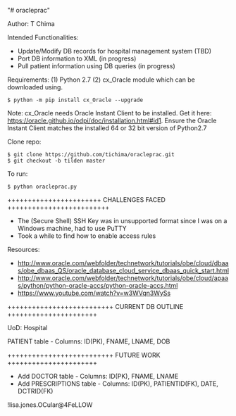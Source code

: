 "# oracleprac" 

Author: T Chima

Intended Functionalities:
- Update/Modify DB records for hospital management system (TBD)
- Port DB information to XML (in progress)
- Pull patient information using DB queries (in progress)
	
Requirements: (1) Python 2.7 (2) cx_Oracle module which can be downloaded using.	
	
	$ python -m pip install cx_Oracle --upgrade
 
  Note: cx_Oracle needs Oracle Instant Client to be installed. Get it here: https://oracle.github.io/odpi/doc/installation.html#id1.
        Ensure the Oracle Instant Client matches the installed 64 or 32 bit version of Python2.7

Clone repo:	
		
	$ git clone https://github.com/tichima/oracleprac.git
	$ git checkout -b tilden master
				
To run:
		
	$ python oracleprac.py
	
+++++++++++++++++++++++ CHALLENGES FACED +++++++++++++++++++++++++

- The (Secure Shell) SSH Key was in unsupported format since I was on a Windows machine, had to use PuTTY
- Took a while to find how to enable access rules 
		
Resources:

- http://www.oracle.com/webfolder/technetwork/tutorials/obe/cloud/dbaas/obe_dbaas_QS/oracle_database_cloud_service_dbaas_quick_start.html
- http://www.oracle.com/webfolder/technetwork/tutorials/obe/cloud/apaas/python/python-oracle-accs/python-oracle-accs.html
- https://www.youtube.com/watch?v=w3WVqn3WySs
	
++++++++++++++++++++++++++ CURRENT DB OUTLINE ++++++++++++++++++++++

UoD: Hospital

PATIENT table - Columns: ID(PK), FNAME, LNAME, DOB

++++++++++++++++++++++++++ FUTURE WORK ++++++++++++++++++++++

- Add DOCTOR table - Columns: ID(PK), FNAME, LNAME
- Add PRESCRIPTIONS table - Columns: ID(PK), PATIENTID(FK), DATE, DCTRID(FK)






!lisa.jones.OCular@4FeLLOW	
